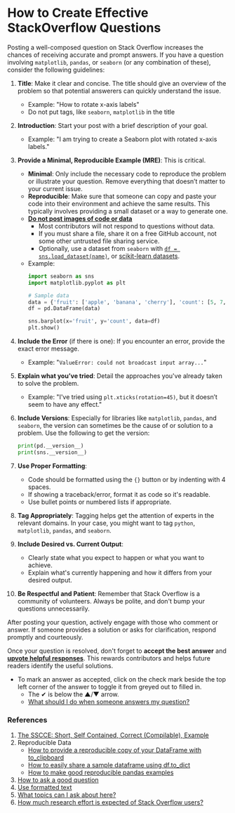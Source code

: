 # How to Create Effective StackOverflow Questions

Posting a well-composed question on Stack Overflow increases the chances of receiving accurate and prompt answers. If you have a question involving `matplotlib`, `pandas`, or `seaborn` (or any combination of these), consider the following guidelines:

1. **Title**: Make it clear and concise. The title should give an overview of the problem so that potential answerers can quickly understand the issue.

    * Example: "How to rotate x-axis labels"
	
	- Do not put tags, like `seaborn`, `matplotlib` in the title

2. **Introduction**: Start your post with a brief description of your goal.

    * Example: "I am trying to create a Seaborn plot with rotated x-axis labels."

3. **Provide a Minimal, Reproducible Example (MRE)**: This is critical.
    - **Minimal**: Only include the necessary code to reproduce the problem or illustrate your question. Remove everything that doesn’t matter to your current issue.
    - **Reproducible**: Make sure that someone can copy and paste your code into their environment and achieve the same results. This typically involves providing a small dataset or a way to generate one.
    - [**Do not post images of code or data**][5]
	  - Most contributors will not respond to questions without data.
	  - If you must share a file, share it on a free GitHub account, not some other untrusted file sharing service.
	  - Optionally, use a dataset from `seaborn` with [`df = sns.load_dataset(name)`][10], or [scikit-learn datasets][11].
	
    * Example:
        ```python
        import seaborn as sns
        import matplotlib.pyplot as plt

        # Sample data
        data = {'fruit': ['apple', 'banana', 'cherry'], 'count': [5, 7, 3]}
        df = pd.DataFrame(data)

        sns.barplot(x='fruit', y='count', data=df)
        plt.show()
        ```

4. **Include the Error** (if there is one): If you encounter an error, provide the exact error message. 

    * Example: "`ValueError: could not broadcast input array...`"

5. **Explain what you’ve tried**: Detail the approaches you've already taken to solve the problem.

    * Example: "I've tried using `plt.xticks(rotation=45)`, but it doesn’t seem to have any effect."

6. **Include Versions**: Especially for libraries like `matplotlib`, `pandas`, and `seaborn`, the version can sometimes be the cause of or solution to a problem. Use the following to get the version:

    ```python
    print(pd.__version__)
    print(sns.__version__)
    ```

7. **Use Proper Formatting**:
    - Code should be formatted using the `{}` button or by indenting with 4 spaces.
    - If showing a traceback/error, format it as code so it's readable.
    - Use bullet points or numbered lists if appropriate.

8. **Tag Appropriately**: Tagging helps get the attention of experts in the relevant domains. In your case, you might want to tag `python`, `matplotlib`, `pandas`, and `seaborn`.

9. **Include Desired vs. Current Output**:
    - Clearly state what you expect to happen or what you want to achieve.
    - Explain what's currently happening and how it differs from your desired output.

10. **Be Respectful and Patient**: Remember that Stack Overflow is a community of volunteers. Always be polite, and don't bump your questions unnecessarily.

After posting your question, actively engage with those who comment or answer. If someone provides a solution or asks for clarification, respond promptly and courteously.

Once your question is resolved, don't forget to **accept the best answer** and [**upvote helpful responses**][13]. This rewards contributors and helps future readers identify the useful solutions.

- To mark an answer as accepted, click on the check mark beside the top left corner of the answer to toggle it from greyed out to filled in.
  - The ✔ is below the ▲/▼ arrow.
  - [What should I do when someone answers my question?][12]

### References

1. [The SSCCE: Short, Self Contained, Correct (Compilable), Example][1]
2. Reproducible Data
    - [How to provide a reproducible copy of your DataFrame with to_clipboard][2]
	- [How to easily share a sample dataframe using df.to_dict][3]
	- [How to make good reproducible pandas examples][4]
3. [How to ask a good question][6]
4. [Use formatted text][7]
5. [What topics can I ask about here?][8]
6. [How much research effort is expected of Stack Overflow users?][9]


  [1]: http://sscce.org/
  [2]: https://stackoverflow.com/q/52413246/7758804
  [3]: https://stackoverflow.com/q/63163251/7758804
  [4]: https://stackoverflow.com/q/20109391/7758804
  [5]: https://meta.stackoverflow.com/questions/303812/discourage-screenshots-of-code-and-or-errors
  [6]: https://stackoverflow.com/help/how-to-ask
  [7]: https://stackoverflow.com/help/formatting
  [8]: https://stackoverflow.com/help/on-topic
  [9]: https://meta.stackoverflow.com/questions/261592/how-much-research-effort-is-expected-of-stack-overflow-users
  [10]: https://seaborn.pydata.org/generated/seaborn.load_dataset.html
  [11]: https://scikit-learn.org/stable/datasets.html
  [12]: https://stackoverflow.com/help/someone-answers
  [13]: https://stackoverflow.com/help/privileges/vote-up